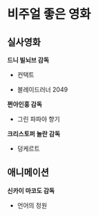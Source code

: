 # 비주얼 좋은 영화

## 실사영화

**드니 빌뇌브 감독**

- 컨택트

- 블레이드러너 2049


**쩐아인훙 감독**

- 그린 파파야 향기


**크리스토퍼 놀란 감독**

- 덩케르트


## 애니메이션

**신카이 마코도  감독**

- 언어의 정원